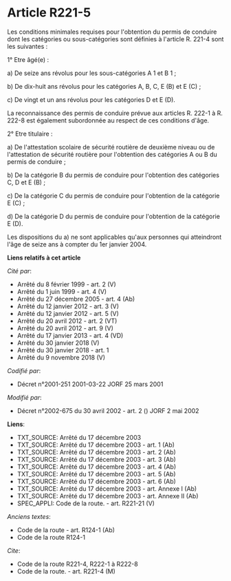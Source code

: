 # Article R221-5

Les conditions minimales requises pour l'obtention du permis de conduire dont les catégories ou sous-catégories sont définies
à l'article R. 221-4 sont les suivantes :

1° Etre âgé(e) :

a) De seize ans révolus pour les sous-catégories A 1 et B 1 ;

b) De dix-huit ans révolus pour les catégories A, B, C, E (B) et E (C) ;

c) De vingt et un ans révolus pour les catégories D et E (D).

La reconnaissance des permis de conduire prévue aux articles R. 222-1 à R. 222-8 est également subordonnée au respect de ces
conditions d'âge.

2° Etre titulaire :

a) De l'attestation scolaire de sécurité routière de deuxième niveau ou de l'attestation de sécurité routière pour
l'obtention des catégories A ou B du permis de conduire ;

b) De la catégorie B du permis de conduire pour l'obtention des catégories C, D et E (B) ;

c) De la catégorie C du permis de conduire pour l'obtention de la catégorie E (C) ;

d) De la catégorie D du permis de conduire pour l'obtention de la catégorie E (D).

Les dispositions du a) ne sont applicables qu'aux personnes qui atteindront l'âge de seize ans à compter du 1er janvier 2004.

**Liens relatifs à cet article**

_Cité par_:

  - Arrêté du 8 février 1999 - art. 2 (V)
  - Arrêté du 1 juin 1999 - art. 4 (V)
  - Arrêté du 27 décembre 2005 - art. 4 (Ab)
  - Arrêté du 12 janvier 2012 - art. 3 (V)
  - Arrêté du 12 janvier 2012 - art. 5 (V)
  - Arrêté du 20 avril 2012 - art. 2 (VT)
  - Arrêté du 20 avril 2012 - art. 9 (V)
  - Arrêté du 17 janvier 2013 - art. 4 (VD)
  - Arrêté du 30 janvier 2018 (V)
  - Arrêté du 30 janvier 2018 - art. 1
  - Arrêté du 9 novembre 2018 (V)

_Codifié par_:

  - Décret n°2001-251 2001-03-22 JORF 25 mars 2001

_Modifié par_:

  - Décret n°2002-675 du 30 avril 2002 - art. 2 () JORF 2 mai 2002

**Liens**:

  - TXT_SOURCE: Arrêté du 17 décembre 2003
  - TXT_SOURCE: Arrêté du 17 décembre 2003 - art. 1 (Ab)
  - TXT_SOURCE: Arrêté du 17 décembre 2003 - art. 2 (Ab)
  - TXT_SOURCE: Arrêté du 17 décembre 2003 - art. 3 (Ab)
  - TXT_SOURCE: Arrêté du 17 décembre 2003 - art. 4 (Ab)
  - TXT_SOURCE: Arrêté du 17 décembre 2003 - art. 5 (Ab)
  - TXT_SOURCE: Arrêté du 17 décembre 2003 - art. 6 (Ab)
  - TXT_SOURCE: Arrêté du 17 décembre 2003 - art. Annexe I (Ab)
  - TXT_SOURCE: Arrêté du 17 décembre 2003 - art. Annexe II (Ab)
  - SPEC_APPLI: Code de la route. - art. R221-21 (V)

_Anciens textes_:

  - Code de la route - art. R124-1 (Ab)
  - Code de la route R124-1

_Cite_:

  - Code de la route R221-4, R222-1 à R222-8
  - Code de la route. - art. R221-4 (M)
